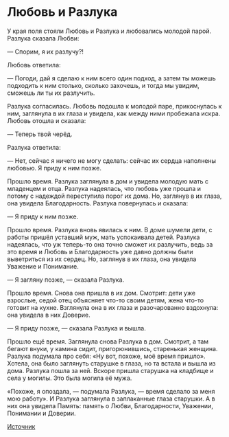 # Любовь и Разлука

 У края поля стояли Любовь и Разлука и любовались молодой парой. Разлука сказала Любви:

— Спорим, я их разлучу?!

Любовь ответила:

— Погоди, дай я сделаю к ним всего один подход, а затем ты можешь подходить к ним столько, сколько захочешь, и тогда мы увидим, сможешь ли ты их разлучить.

Разлука согласилась. Любовь подошла к молодой паре, прикоснулась к ним, заглянула в их глаза и увидела, как между ними пробежала искра. Любовь отошла и сказала:

— Теперь твой черёд.

Разлука ответила:

— Нет, сейчас я ничего не могу сделать: сейчас их сердца наполнены любовью. Я приду к ним позже.

Прошло время. Разлука заглянула в дом и увидела молодую мать с младенцем и отца. Разлука надеялась, что любовь уже прошла и потому с надеждой переступила порог их дома. Но, заглянув в их глаза, она увидела Благодарность. Разлука повернулась и сказала:

— Я приду к ним позже.

Прошло время. Разлука вновь явилась к ним. В доме шумели дети, с работы пришёл уставший муж, мать успокаивала детей. Разлука надеялась, что уж теперь-то она точно сможет их разлучить, ведь за это время и Любовь и Благодарность уже давно должны были выветриться из их сердец. Но, заглянув в их глаза, она увидела Уважение и Понимание.

— Я загляну позже, — сказала Разлука.

Прошло время. Снова она пришла в их дом. Смотрит: дети уже взрослые, седой отец объясняет что-то своим детям, жена что-то готовит на кухне. Взглянула она в их глаза и разочарованно вздохнула: она увидела в них Доверие.

— Я приду позже, — сказала Разлука и вышла.

Прошло ещё время. Заглянула снова Разлука в дом. Смотрит, а там бегают внуки, у камина сидит, пригорюнившись, старенькая женщина. Разлука подумала про себя: «Ну вот, похоже, моё время пришло». Хотела, она было заглянуть старушке в глаза, но та встала и вышла из дома. Разлука пошла за ней. Вскоре пришла старушка на кладбище и села у могилы. Это была могила её мужа.

«Похоже, я опоздала, — подумала Разлука, — время сделало за меня мою работу». И Разлука заглянула в заплаканные глаза старушки. А в них она увидела Память: память о Любви, Благодарности, Уважении, Понимании и Доверии.

[Источник](https://pritchi.ru/id_9953)
